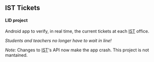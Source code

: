## IST Tickets
#### LID project

Android app to verify, in real time, the current tickets at each [IST](http://tecnico.ulisboa.pt) office.

_Students and teachers no longer have to wait in line!_

_Note:_ Changes to [IST](http://tecnico.ulisboa.pt)'s API now make the app crash. This project is not mantained.
